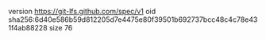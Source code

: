 version https://git-lfs.github.com/spec/v1
oid sha256:6d40e586b59d812205d7e4475e80f39501b692737bcc48c4c78e431f4ab88228
size 76
